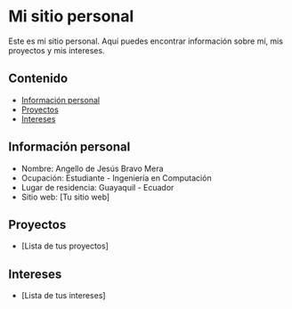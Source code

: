 # Mi sitio personal
Este es mi sitio personal. Aquí puedes encontrar información sobre mí, mis
proyectos y mis intereses.
## Contenido
* [Información personal](#información-personal)
* [Proyectos](#proyectos)
* [Intereses](#intereses)
## Información personal
* Nombre: Angello de Jesús Bravo Mera
* Ocupación: Estudiante - Ingeniería en Computación
* Lugar de residencia: Guayaquil - Ecuador
* Sitio web: [Tu sitio web]
## Proyectos
* [Lista de tus proyectos]
## Intereses
* [Lista de tus intereses]
